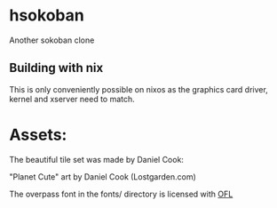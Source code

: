# hsokoban

Another sokoban clone

## Building with nix

This is only conveniently possible on nixos as the graphics card driver, kernel and xserver need to match.

# Assets:

The beautiful tile set was made by Daniel Cook:

"Planet Cute" art by Daniel Cook (Lostgarden.com) 

The overpass font in the fonts/ directory is licensed with
[OFL](fonts/LICENSE.md)
